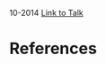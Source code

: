 

10-2014
[Link to Talk](https://www.churchofjesuschrist.org/study/general-conference/2014/10/priesthood-session?lang=eng)



# References
